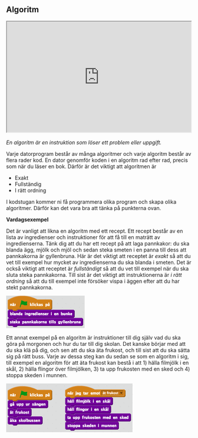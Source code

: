 ## Algoritm

<iframe src="https://docs.google.com/viewer?url=https://github.com/Kodcentrum/Scratch-uppgifter/blob/master/grej_algoritm/algoritm.pptx?raw=True&embedded=true"  width="500px" height="300px"></iframe>

*En algoritm är en instruktion som löser ett problem eller uppgift.*

Varje datorprogram består av många algoritmer och varje algoritm består av flera rader kod. En dator genomför koden i en algoritm rad efter rad, precis som när du läser en bok. Därför är det viktigt att algoritmen är

* Exakt
* Fullständig
* I rätt ordning

I kodstugan kommer ni få programmera olika program och skapa olika algoritmer. Därför kan det vara bra att tänka på punkterna ovan.

**Vardagsexempel**

Det är vanligt att likna en algoritm med ett recept. Ett recept består av en lista av ingredienser och instruktioner för att få till en maträtt av ingredienserna. Tänk dig att du har ett recept på att laga pannkakor: du ska blanda ägg, mjölk och mjöl och sedan steka smeten i en panna till dess att pannkakorna är gyllenbruna. Här är det viktigt att receptet är *exakt* så att du vet till exempel hur mycket av ingredienserna du ska blanda i smeten. Det är också viktigt att receptet är *fullständigt* så att du vet till exempel när du ska sluta steka pannkakorna. Till sist är det viktigt att instruktionerna är *i rätt ordning* så att du till exempel inte försöker vispa i äggen efter att du har stekt pannkakorna.

![image alt text](algoritm_0.png)

Ett annat exempel på en algoritm är instruktioner till dig själv vad du ska göra på morgonen och hur du tar till dig skolan. Det kanske börjar med att du ska klä på dig, och sen att du ska äta frukost, och till sist att du ska sätta sig på rätt buss. Varje av dessa steg kan du sedan se som en algoritm i sig, till exempel en algoritm för att äta frukost kan bestå i att 1) hälla filmjölk i en skål, 2) hälla flingor över filmjölken, 3) ta upp frukosten med en sked och 4) stoppa skeden i munnen.



![image alt text](algoritm_1.png)
